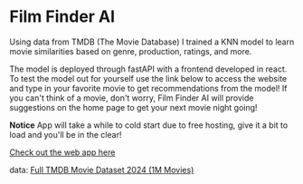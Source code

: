 # **Film Finder AI**

Using data from TMDB (The Movie Database) I trained a KNN model to learn movie similarities based on genre, production, ratings, and more. 

The model is deployed through fastAPI with a frontend developed in react. To test the model out for yourself use the link below to access the website 
and type in your favorite movie to get recommendations from the model! If you can't think of a movie, don't worry, Film Finder AI will provide suggestions
on the home page to get your next movie night going!

**Notice**
App will take a while to cold start due to free hosting, give it a bit to load and you'll be in the clear!

[Check out the web app here](https://film-finder-1123.onrender.com/)

data: [Full TMDB Movie Dataset 2024 (1M Movies)](https://www.kaggle.com/datasets/asaniczka/tmdb-movies-dataset-2023-930k-movies)
